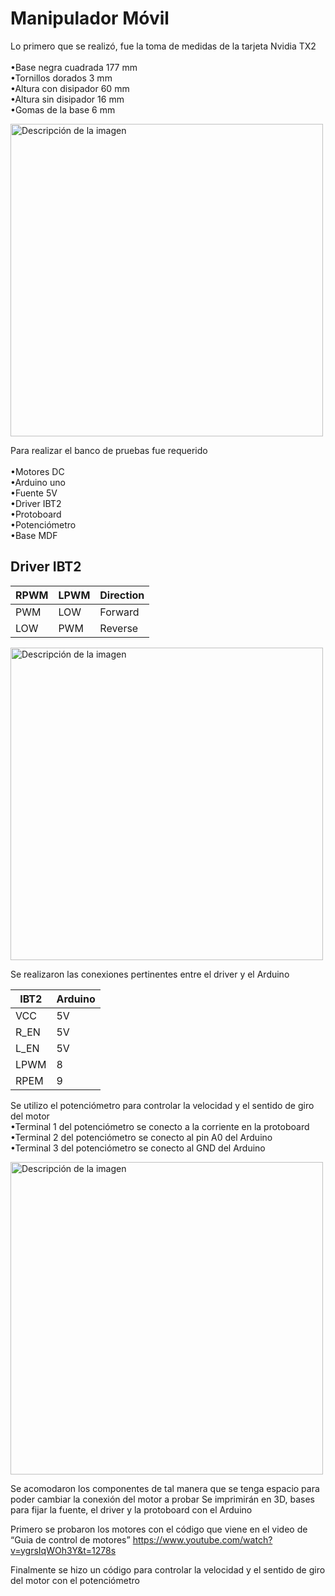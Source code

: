 # Manipulador Móvil 

Lo primero que se realizó, fue la toma de medidas de la tarjeta Nvidia TX2 <br> <br>
•Base negra cuadrada 177 mm  <br>
•Tornillos dorados 3 mm <br>
•Altura con disipador 60 mm <br>
•Altura sin disipador 16 mm <br>
•Gomas de la base 6 mm <br>

<img src="/Kevin López/Tarjeta.jpeg" alt="Descripción de la imagen" width="500"/>


Para realizar el banco de pruebas fue requerido <br> <br>
•Motores DC <br> 
•Arduino uno <br>
•Fuente 5V <br>
•Driver IBT2 <br>
•Protoboard <br>
•Potenciómetro <br>
•Base MDF <br>

## Driver IBT2
| RPWM   | LPWM  | Direction |
|--------|-------|-----------|
| PWM    | LOW   | Forward   |
| LOW    | PWM   | Reverse   |

<img src="/Kevin López/Datos_IBT2.jpg" alt="Descripción de la imagen" width="500"/>

Se realizaron las conexiones pertinentes entre el driver y el Arduino

| IBT2   | Arduino | 
|--------|---------|
| VCC    | 5V      | 
| R_EN   | 5V      | 
| L_EN   | 5V      |
| LPWM   | 8       |
| RPEM   | 9       |

Se utilizo el potenciómetro para controlar la velocidad y el sentido de giro del motor <br>
•Terminal 1 del potenciómetro se conecto a la corriente en la protoboard <br>
•Terminal 2 del potenciómetro se conecto al pin A0 del Arduino <br>
•Terminal 3 del potenciómetro se conecto al GND del Arduino <br>

<img src="/Kevin López/Banco de pruebas.jpeg" alt="Descripción de la imagen" width="500"/>

Se acomodaron los componentes de tal manera que se tenga espacio para poder cambiar la conexión del motor a probar
Se imprimirán en 3D, bases para fijar la fuente, el driver y la protoboard con el Arduino <br>

Primero se probaron los motores con el código que viene en el video de “Guia de control de motores”
https://www.youtube.com/watch?v=ygrsIqWOh3Y&t=1278s <br>

Finalmente se hizo un código para controlar la velocidad y el sentido de giro del motor con el potenciómetro


